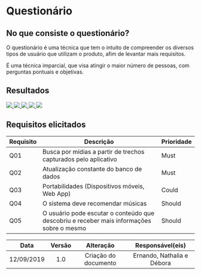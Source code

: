 # Questionário

## No que consiste o questionário?

O questionário é uma técnica que tem o intuito de compreender os diversos tipos de usuário que utilizam o produto, afim de levantar mais requisitos.

É uma técnica imparcial, que visa atingir o maior número de pessoas, com perguntas pontuais e objetivas.

## Resultados

<a href="http://i.imgur.com/IXAkjrJ.png">
  <img src="http://imgur.com/IXAkjrJl.png" />
</a>

<a href="http://i.imgur.com/AzpYHCj.png">
  <img src="http://imgur.com/AzpYHCjl.png" />
</a>

<a href="http://i.imgur.com/yOKnog1.png">
  <img src="http://imgur.com/yOKnog1l.png" />
</a>

<a href="http://i.imgur.com/8mw6q9Z.png">
  <img src="http://imgur.com/8mw6q9Zl.png" />
</a>

<a href="http://i.imgur.com/QdT8VMH.png">
  <img src="http://imgur.com/QdT8VMHl.png" />
</a>

## Requisitos elicitados

| Requisito | Descrição | Prioridade |
| --------- | --------- | ---------- |
| Q01 | Busca por mídias a partir de trechos capturados pelo aplicativo | Must |
| Q02 | Atualização constante do banco de dados | Must |
| Q03 | Portabilidades (Dispositivos móveis, Web App) | Could |
| Q04 | O sistema deve recomendar músicas | Should |
| Q05 | O usuário pode escutar o conteúdo que descobriu e receber mais informações sobre o mesmo | Should |

|Data|Versão|Alteração|Responsável(eis)|
|:--:|:----:|:-------:|:---:|
| 12/09/2019 | 1.0 | Criação do documento | Ernando, Nathalia e Débora | 